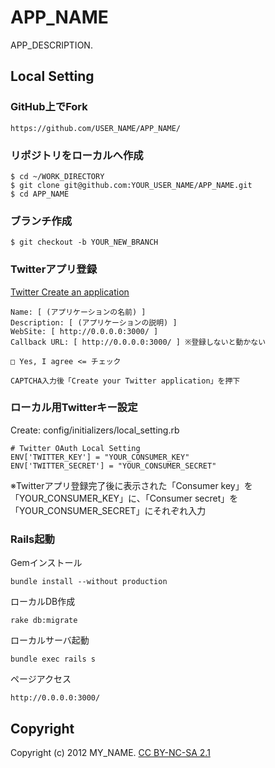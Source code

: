 # APP_NAME

APP_DESCRIPTION.

## Local Setting

### GitHub上でFork

    https://github.com/USER_NAME/APP_NAME/

### リポジトリをローカルへ作成

    $ cd ~/WORK_DIRECTORY
    $ git clone git@github.com:YOUR_USER_NAME/APP_NAME.git
    $ cd APP_NAME

### ブランチ作成

    $ git checkout -b YOUR_NEW_BRANCH

### Twitterアプリ登録

<a href="https://dev.twitter.com/apps/new" target="_blank">Twitter Create an application</a>

    Name: [ (アプリケーションの名前) ]
    Description: [ (アプリケーションの説明) ]
    WebSite: [ http://0.0.0.0:3000/ ]
    Callback URL: [ http://0.0.0.0:3000/ ] ※登録しないと動かない

    □ Yes, I agree <= チェック

    CAPTCHA入力後「Create your Twitter application」を押下

### ローカル用Twitterキー設定

Create: config/initializers/local_setting.rb

    # Twitter OAuth Local Setting
    ENV['TWITTER_KEY'] = "YOUR_CONSUMER_KEY"
    ENV['TWITTER_SECRET'] = "YOUR_CONSUMER_SECRET"

※Twitterアプリ登録完了後に表示された「Consumer key」を「YOUR_CONSUMER_KEY」に、「Consumer secret」を「YOUR\_CONSUMER_SECRET」にそれぞれ入力

### Rails起動

Gemインストール

    bundle install --without production
  
ローカルDB作成

    rake db:migrate

ローカルサーバ起動

    bundle exec rails s

ページアクセス

    http://0.0.0.0:3000/

## Copyright

Copyright (c) 2012 MY_NAME. <a href="http://creativecommons.org/licenses/by-nc-sa/2.1/jp/" target="_blank">CC BY-NC-SA 2.1</a>
